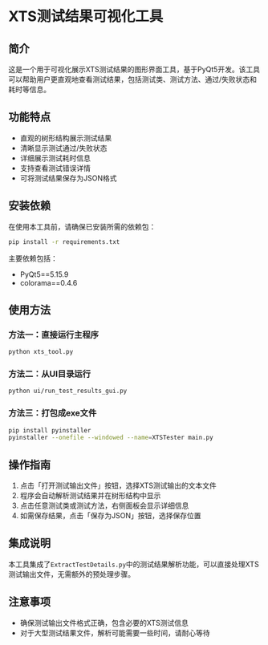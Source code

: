 # XTS测试结果可视化工具

## 简介

这是一个用于可视化展示XTS测试结果的图形界面工具，基于PyQt5开发。该工具可以帮助用户更直观地查看测试结果，包括测试类、测试方法、通过/失败状态和耗时等信息。

## 功能特点

- 直观的树形结构展示测试结果
- 清晰显示测试通过/失败状态
- 详细展示测试耗时信息
- 支持查看测试错误详情
- 可将测试结果保存为JSON格式

## 安装依赖

在使用本工具前，请确保已安装所需的依赖包：

```bash
pip install -r requirements.txt
```

主要依赖包括：
- PyQt5==5.15.9
- colorama==0.4.6

## 使用方法

### 方法一：直接运行主程序

```bash
python xts_tool.py
```

### 方法二：从UI目录运行

```bash
python ui/run_test_results_gui.py
```

### 方法三：打包成exe文件

```bash
pip install pyinstaller
pyinstaller --onefile --windowed --name=XTSTester main.py
```

## 操作指南

1. 点击「打开测试输出文件」按钮，选择XTS测试输出的文本文件
2. 程序会自动解析测试结果并在树形结构中显示
3. 点击任意测试类或测试方法，右侧面板会显示详细信息
4. 如需保存结果，点击「保存为JSON」按钮，选择保存位置

## 集成说明

本工具集成了`ExtractTestDetails.py`中的测试结果解析功能，可以直接处理XTS测试输出文件，无需额外的预处理步骤。

## 注意事项

- 确保测试输出文件格式正确，包含必要的XTS测试信息
- 对于大型测试结果文件，解析可能需要一些时间，请耐心等待